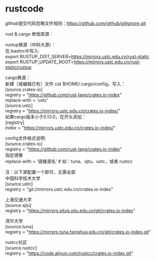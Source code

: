 # rustcode
github提交代码忽略文件规则：https://github.com/github/gitignore.git

rust & cargo 修改库源：

rustup换源（中科大源）：     
在.bashrc中写入:          
export RUSTUP_DIST_SERVER=https://mirrors.ustc.edu.cn/rust-static     
export RUSTUP_UPDATE_ROOT=https://mirrors.ustc.edu.cn/rust-static/rustup      

cargo换源：        
新建（或编辑已有）文件 cat $HOME/.cargo/config，写入：       
[source.crates-io]          
registry = "https://github.com/rust-lang/crates.io-index"         
replace-with = 'ustc'         
[source.ustc]       
registry = "https://mirrors.ustc.edu.cn/crates.io-index/"       
如果cargo版本小于0.13.0，在开头添加：        
[registry]        
index = "https://mirrors.ustc.edu.cn/crates.io-index/"        

config文件格式说明:       
[source.crates-io]        
registry = "https://github.com/rust-lang/crates.io-index"       
指定镜像        
replace-with = '镜像源名' # 如：tuna、sjtu、ustc，或者 rustcc        

注：以下源配置一个即可，无需全部      
中国科学技术大学        
[source.ustc]       
registry = "git://mirrors.ustc.edu.cn/crates.io-index"        
      
上海交通大学        
[source.sjtu]       
registry = "https://mirrors.sjtug.sjtu.edu.cn/git/crates.io-index"        

清华大学        
[source.tuna]       
registry = "https://mirrors.tuna.tsinghua.edu.cn/git/crates.io-index.git"       
      
rustcc社区      
[source.rustcc]       
registry = "https://code.aliyun.com/rustcc/crates.io-index.git"       

